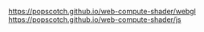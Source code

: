 https://popscotch.github.io/web-compute-shader/webgl
https://popscotch.github.io/web-compute-shader/js